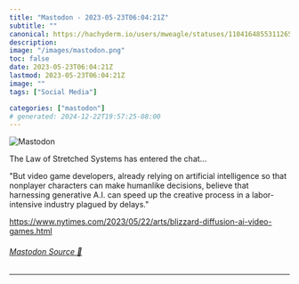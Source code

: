 ```yaml
---
title: "Mastodon - 2023-05-23T06:04:21Z"
subtitle: ""
canonical: https://hachyderm.io/users/mweagle/statuses/110416485531126589
description:
image: "/images/mastodon.png"
toc: false
date: 2023-05-23T06:04:21Z
lastmod: 2023-05-23T06:04:21Z
image: ""
tags: ["Social Media"]

categories: ["mastodon"]
# generated: 2024-12-22T19:57:25-08:00
---
```

![Mastodon](/images/mastodon.png)

<p>The Law of Stretched Systems has entered the chat...</p><p>&quot;But video game developers, already relying on artificial intelligence so that nonplayer characters can make humanlike decisions, believe that harnessing generative A.I. can speed up the creative process in a labor-intensive industry plagued by delays.&quot;</p><p><a href="https://www.nytimes.com/2023/05/22/arts/blizzard-diffusion-ai-video-games.html" target="_blank" rel="nofollow noopener noreferrer" translate="no"><span class="invisible">https://www.</span><span class="ellipsis">nytimes.com/2023/05/22/arts/bl</span><span class="invisible">izzard-diffusion-ai-video-games.html</span></a></p>


###### [Mastodon Source 🐘](https://hachyderm.io/@mweagle/110416485531126589)

___
